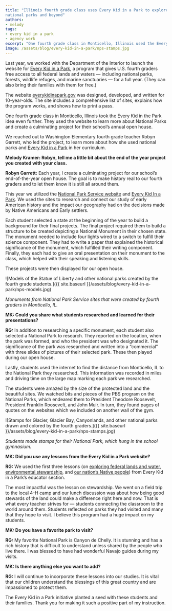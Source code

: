 ```yaml
---
title: "Illinois fourth grade class uses Every Kid in a Park to explore
national parks and beyond"
authors:
- melody
tags:
- every kid in a park
- agency work
excerpt: "One fourth grade class in Monticello, Illinois used the Every Kid in the Park website to learn more about National Parks and create a project for their school’s annual open house. We reached out to Washington Elementary fourth grade teacher Robyn Garrett to learn more about how she used national parks in her curriculum."
image: /assets/blog/every-kid-in-a-park/nps-stamps.jpg
---
```


Last year, we worked with the Department of the Interior to launch the website for [Every Kid in a Park](https://everykidinapark.gov/), a program that gives U.S. fourth graders free access to all federal lands and waters — including national parks, forests, wildlife refuges, and marine sanctuaries — for a full year. (They can also bring their families with them for free.)

The website [everykidinapark.gov](https://everykidinapark.gov/) was designed, developed, and written for 10-year-olds. The site includes a comprehensive list of sites, explains how the program works, and shows how to print a pass.

One fourth grade class in Monticello, Illinois took the Every Kid in the Park idea even further. They used the website to learn more about National Parks and create a culminating project for their school’s annual open house.

We reached out to Washington Elementary fourth grade teacher Robyn Garrett, who led the project, to learn more about how she used national parks and [Every Kid in a Park](https://18f.gsa.gov/tags/every-kid-in-a-park/) in her curriculum.

**Melody Kramer: Robyn, tell me a little bit about the end of the year project you created with your class.**

**Robyn Garrett:** Each year, I create a culminating project for our school’s end-of-the-year open house. The goal is to make history real to our fourth graders and to let them know it is still all around them.

This year we utilized the [National Park Service website](https://www.nps.gov/index.htm) and [Every Kid In a Park](https://everykidinapark.gov/). We used the sites to research and connect our study of early American history and the impact our geography had on the decisions made by Native Americans and Early settlers.

Each student selected a state at the beginning of the year to build a background for their final projects. The final project required them to build a structure to be created depicting a National Monument in their chosen state. The monument needed to include four lights wired to a switch to fulfill their science component. They had to write a paper that explained the historical significance of the monument, which fulfilled their writing component. Finally, they each had to give an oral presentation on their monument to the class, which helped with their speaking and listening skills.

These projects were then displayed for our open house.

![Models of the Statue of Liberty and other national parks created by the fourth grade students.]({{ site.baseurl }}/assets/blog/every-kid-in-a-park/nps-models.jpg)

*Monuments from National Park Service sites that were created by fourth graders in Monticello, IL.*

**MK: Could you share what students researched and learned for their presentations?**

**RG:** In addition to researching a specific monument, each student also selected a National Park to research. They reported on the location, when the park was formed, and who the president was who designated it. The significance of the park was researched and written into a “commercial” with three slides of pictures of their selected park. These then played during our open house.

Lastly, students used the internet to find the distance from Monticello, IL to the National Park they researched. This information was recorded in miles and driving time on the large map marking each park we researched.

The students were amazed by the size of the protected land and the beautiful sites. We watched bits and pieces of the PBS program on the National Parks, which endeared them to President Theodore Roosevelt, President Franklin Roosevelt, and John Muir. In turn, they found pages of quotes on the websites which we included on another wall of the gym.

![Stamps for Glacier, Glacier Bay, Canyonlands, and other national parks drawn and colored by the fourth graders.]({{ site.baseurl }}/assets/blog/every-kid-in-a-park/nps-stamps.jpg)

*Students made stamps for their National Park, which hung in the school gymnasium.*

**MK: Did you use any lessons from the Every Kid in a Park website?**

**RG:** We used the first three lessons (on [exploring federal lands and water](https://s3.amazonaws.com/ekip-prod/activities/scholastic-one.pdf), [environmental stewardship](https://s3.amazonaws.com/ekip-prod/activities/scholastic-two.pdf), and [our nation’s Native people](https://s3.amazonaws.com/ekip-prod/activities/scholastic-three.pdf)) from Every Kid in a Park’s educator section.

The most impactful was the lesson on stewardship. We went on a field trip to the local 4-H camp and our lunch discussion was about how being good stewards of the land could make a difference right here and now. That is what every teacher strives for — students connecting the classroom to the world around them. Students reflected on parks they had visited and many that they hope to visit. I believe this program had a huge impact on my students.

**MK: Do you have a favorite park to visit?**

**RG:** My favorite National Park is Canyon de Chelly. It is stunning and has a rich history that is difficult to understand unless shared by the people who live there. I was blessed to have had wonderful Navajo guides during my visits.

**MK: Is there anything else you want to add?**

**RG:** I will continue to incorporate these lessons into our studies. It is vital that our children understand the blessings of this great country and are impassioned to protect them.

The Every Kid in a Park initiative planted a seed with these students and their families. Thank you for making it such a positive part of my instruction.